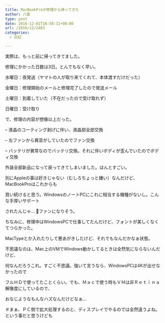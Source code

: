```yaml
---
title: MacBookProが修理から帰ってきた
author: 八雲
type: post
date: 2016-12-01T16:58:11+00:00
url: /2016/12/2483
categories:
  - 日記

---
```

実際は、もっと前に帰ってきてました。
  
修理にかかった日数は3日。とんでもなく早い。
  
水曜日：夜発送（ヤマトの人が取り来てくれて、本体渡すだけだった）
  
金曜日：修理開始のメールと修理完了したので発送メール
  
土曜日：到着していた（不在だったので受け取れず）
  
日曜日：受け取り

で、修理の内容が想像以上だった。
  
&#8211; 液晶のコーティング剥げに伴い、液晶部全部交換
  
&#8211; 左ファンから異音がしていたのでファン交換
  
&#8211; バッテリが異常なのでバッテリ交換。それに伴いボディが歪んでいたのでボディ交換

外装全部新品になって戻ってきてしまいました。ほんとすごい。
  
別にAppleの事は好きじゃない（むしろちょっと嫌い）なんだけど、MacBookProはこれからも
  
買い続けると思う。WindowsのノートPCにこれに相当する機種がないし。こんな手厚いサポート
  
されたんじゃ… ファンになりそう。

ちなみに、修理中はWindowsPCで仕事してたんだけど、フォントが美しくなくてつらかった。
  
MacTypeとか入れたりして悪あがきしたけど、それでもなんだかなぁ状態。
  
不思議なのは、Mac上のVMでWindows動かしてるときは全然気にならないんだけど、
  
何なんだろうこれ。すごく不思議。強いて言うなら、WindowsPCは4Kが出せなかったので
  
フルＨＤで使ってたことくらい。でも、Ｍａｃで使う時もＶＭは非Ｒｅｔｉｎａ解像度にしているので、
  
おなじようなもんなハズなんだけどなぁ…
  
＃まぁ、ＰＣ側で拡大処理するのと、ディスプレイでやるのでは全然違うよね。という事だと思うけども